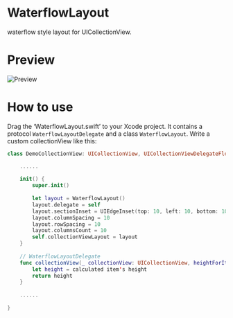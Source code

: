 # WaterflowLayout
waterflow style layout for UICollectionView.
# Preview
![Preview](https://github.com/JinyaX/WaterflowLayout/blob/master/preview.gif)
# How to use
Drag the ‘WaterflowLayout.swift’ to your Xcode project. It contains a protocol `WaterflowLayoutDelegate` and a class `WaterflowLayout`.
Write a custom collectionView like this:
```swift
class DemoCollectionView: UICollectionView, UICollectionViewDelegateFlowLayout, WaterflowLayoutDelegate {

    ......
    
    init() {
        super.init()
        
        let layout = WaterflowLayout()
        layout.delegate = self
        layout.sectionInset = UIEdgeInset(top: 10, left: 10, bottom: 10, right: 10)
        layout.columnSpacing = 10
        layout.rowSpacing = 10
        layout.columnsCount = 10
        self.collectionViewLayout = layout
	}
    
    // WaterflowLayoutDelegate
    func collectionView(_ collectionView: UICollectionView, heightForItemAt indexPath: IndexPath) -> CGFloat {
        let height = calculated item's height
        return height
    }
    
    ......
    
}
```
